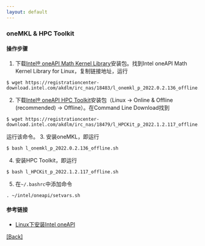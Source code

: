 ```yaml
---
layout: default
---
```


### oneMKL & HPC Toolkit

#### 操作步骤
1. 下载[Intel® oneAPI Math Kernel Library](<https://www.intel.com/content/www/us/en/developer/articles/tool/oneapi-standalone-components.html#onemkl>)安装包。找到Intel oneAPI Math Kernel Library for Linux，复制链接地址，运行
```shell
$ wget https://registrationcenter-download.intel.com/akdlm/irc_nas/18483/l_onemkl_p_2022.0.2.136_offline.sh
```
2. 下载[Intel® oneAPI HPC Toolkit](<https://www.intel.com/content/www/us/en/developer/tools/oneapi/hpc-toolkit-download.html>)安装包（Linux -> Online & Offline (recommended) -> Offline）。在Command Line Download找到
```shell
$ wget https://registrationcenter-download.intel.com/akdlm/irc_nas/18479/l_HPCKit_p_2022.1.2.117_offline.sh
```
运行该命令。
3. 安装oneMKL，即运行
```shell
$ bash l_onemkl_p_2022.0.2.136_offline.sh
```
4. 安装HPC Toolkit，即运行
```shell
$ bash l_HPCKit_p_2022.1.2.117_offline.sh
```
5. 在`~/.bashrc`中添加命令
```shell
. ~/intel/oneapi/setvars.sh
```

#### 参考链接
* [Linux下安装Intel oneAPI](<https://mp.weixin.qq.com/s/7pQETkrDO1C83vQjKQqI4w>)

[[Back]](../tools.md)
